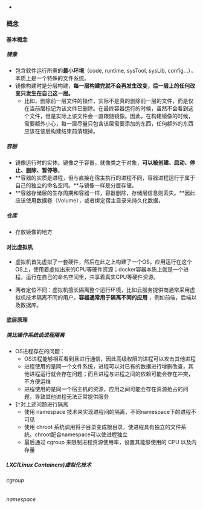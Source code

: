 - 

### 概念

#### 基本概念

##### 镜像

- 包含软件运行所需的**最小环境**（code, runtime, sysTool, sysLib, config...），本质上是一个特殊的文件系统。
- 镜像构建时是分层构建，**每一层构建完就不会再发生改变，后一层上的任何改变只发生在自己这一层。**
  - 比如，删除前一层文件的操作，实际不是真的删除前一层的文件，而是仅在当前层标记为该文件已删除。在最终容器运行的时候，虽然不会看到这个文件，但是实际上该文件会一直跟随镜像。因此，在构建镜像的时候，需要额外小心，每一层尽量只包含该层需要添加的东西，任何额外的东西应该在该层构建结束前清理掉。

##### 容器

- 镜像运行时的实体。镜像之于容器，就像类之于对象，**可以被创建、启动、停止、删除、暂停等**。
- **容器的实质是进程，但与直接在宿主执行的进程不同，容器进程运行于属于自己的独立的命名空间。**与镜像一样是分层存储。
- **容器存储层的生存周期和容器一样，容器删除，存储层信息则丢失。**因此应该使用数据卷（Volume），或者绑定宿主目录来持久化数据，

##### 仓库

- 存放镜像的地方

#### 对比虚拟机

- 虚拟机首先虚拟了一套硬件，然后在此之上构建了一个OS，应用运行在这个OS上，使用着虚拟出来的CPU等硬件资源；docker容器本质上就是一个进程，运行在自己的命名空间里，共享着真实CPU等硬件资源。

- 两者定位不同：虚拟机擅长隔离整个运行环境，比如云服务提供商通常采用虚拟机技术隔离不同的用户。**容器通常用于隔离不同的应用** ，例如前端，后端以及数据库。

#### 底层原理

##### 类比操作系统谈进程隔离

- OS进程存在的问题：
  - OS进程能够相互看到且进行通信，因此高级权限的进程可以攻击其他进程
  - 进程使用的是同一个文件系统，进程可以对已有的数据进行增删改查，其他进程运行就会存在问题；而且进程与进程之间的依赖可能会存在冲突，不方便运维
  - 进程使用的是同一个宿主机的资源，应用之间可能会存在资源抢占的问题，导致其他进程无法正常提供服务
- 针对上述问题进行隔离
  - 使用 namespace 技术来实现进程间的隔离，不同namespace下的进程不可见
  - 使用 chroot 系统调用将子目录变成根目录，使进程具有独立的文件系统。chroot配合namespace可以使进程独立
  - 最后通过 cgroup 来限制进程资源使用率，设置其能够使用的 CPU 以及内存量

##### LXC(Linux Containers)虚拟化技术

###### cgroup



###### namespace



